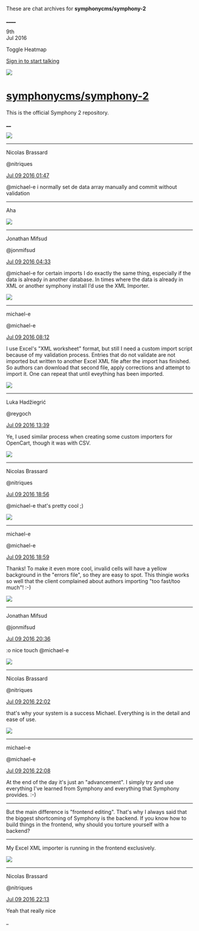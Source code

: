 These are chat archives for **symphonycms/symphony-2**

[__](/symphonycms/symphony-2/archives/2016/07/10)[__](/symphonycms/symphony-2/archives/2016/07/08)

9th  
Jul 2016

Toggle Heatmap

[Sign in to start talking](/login?action=login&button=archive-login)

![](https://avatars-02.gitter.im/group/iv/3/57542c45c43b8c601977197e?s=48)

#  [symphonycms/symphony-2](/symphonycms/symphony-2)

This is the official Symphony 2 repository.

[ __](/orgs/symphonycms/rooms "More symphonycms rooms")

![](https://avatars1.githubusercontent.com/u/771169?v=3&s=30)

____

Nicolas Brassard

@nitriques

[Jul 09 2016
01:47](https://gitter.im/symphonycms/symphony-2?at=578057a3bdafd19107419a89)

@michael-e i normally set de data array manually and commit without validation

____

Aha

![](https://avatars1.githubusercontent.com/u/859775?v=3&s=30)

____

Jonathan Mifsud

@jonmifsud

[Jul 09 2016
04:33](https://gitter.im/symphonycms/symphony-2?at=57807e9abdafd1910743146b)

@michael-e for certain imports I do exactly the same thing, especially if the
data is already in another database. In times where the data is already in XML
or another symphony install I’d use the XML Importer.

![](https://avatars2.githubusercontent.com/u/40072?v=3&s=30)

____

michael-e

@michael-e

[Jul 09 2016
08:12](https://gitter.im/symphonycms/symphony-2?at=5780b20659cfbd4c5e58dc1f)

I use Excel's "XML worksheet" format, but still I need a custom import script
because of my validation process. Entries that do not validate are not
imported but written to another Excel XML file after the import has finished.
So authors can download that second file, apply corrections and attempt to
import it. One can repeat that until eveything has been imported.

![](https://avatars2.githubusercontent.com/u/8524934?v=3&s=30)

____

Luka Hadžiegrić

@reygoch

[Jul 09 2016
13:39](https://gitter.im/symphonycms/symphony-2?at=5780fe7eb79455146f77c52e)

Ye, I used similar process when creating some custom importers for OpenCart,
though it was with CSV.

![](https://avatars1.githubusercontent.com/u/771169?v=3&s=30)

____

Nicolas Brassard

@nitriques

[Jul 09 2016
18:56](https://gitter.im/symphonycms/symphony-2?at=578148c8064f828707f7700a)

@michael-e that's pretty cool ;)

![](https://avatars2.githubusercontent.com/u/40072?v=3&s=30)

____

michael-e

@michael-e

[Jul 09 2016
18:59](https://gitter.im/symphonycms/symphony-2?at=578149927aeb080527909bf0)

Thanks! To make it even more cool, invalid cells will have a yellow background
in the "errors file", so they are easy to spot. This thingie works so well
that the client complained about authors importing "too fast/too much"! :-)

![](https://avatars1.githubusercontent.com/u/859775?v=3&s=30)

____

Jonathan Mifsud

@jonmifsud

[Jul 09 2016
20:36](https://gitter.im/symphonycms/symphony-2?at=57816033b79455146f7bd6c5)

:o nice touch @michael-e

![](https://avatars1.githubusercontent.com/u/771169?v=3&s=30)

____

Nicolas Brassard

@nitriques

[Jul 09 2016
22:02](https://gitter.im/symphonycms/symphony-2?at=57817482c9b49c1d6fed3a5c)

that's why your system is a success Michael. Everything is in the detail and
ease of use.

![](https://avatars2.githubusercontent.com/u/40072?v=3&s=30)

____

michael-e

@michael-e

[Jul 09 2016
22:08](https://gitter.im/symphonycms/symphony-2?at=578175d859cfbd4c5e6153ed)

At the end of the day it's just an "advancement". I simply try and use
everything I've learned from Symphony and everything that Symphony provides.
:-)

____

But the main difference is  "frontend editing". That's why I always said that
the biggest shortcoming of Symphony is the backend. If you know how to build
things in the frontend, why should you torture yourself with a backend?

____

My Excel XML importer is running in the frontend exclusively.

![](https://avatars1.githubusercontent.com/u/771169?v=3&s=30)

____

Nicolas Brassard

@nitriques

[Jul 09 2016
22:13](https://gitter.im/symphonycms/symphony-2?at=57817713bdafd191074cef07)

Yeah that really nice

_

